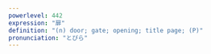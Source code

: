 ```yaml
---
powerlevel: 442
expression: "扉"
definition: "(n) door; gate; opening; title page; (P)"
pronunciation: "とびら"
---
```

